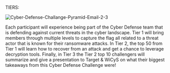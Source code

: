 TIERS:

![Cyber-Defense-Challange-Pyramid-Email-2-3](https://github.com/Chikao28/CTF-Capture-The-Flag-Writeups/assets/90115832/098653e8-cac1-43ee-b3cc-50e8965acb15)

Each participant will experience being part of the Cyber Defense team that is defending against current threats in the cyber landscape. Tier 1 will bring members through multiple levels to capture the flag all related to a threat actor that is known for their ransomware attacks. In Tier 2, the top 50 from Tier 1 will learn how to recover from an attack and get a chance to leverage decryption tools. Finally, in Tier 3 the Tier 2 top 10 challengers will summarize and give a presentation to Target & WiCyS on what their biggest takeaways from this Cyber Defense Challenge were!
